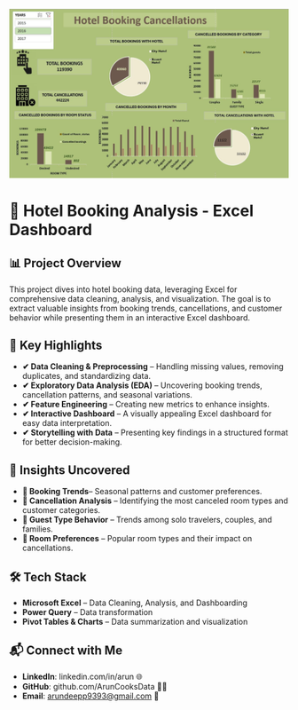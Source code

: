 ![dashboardimage logo](./dashboardimage.jpg)

# 🏨 Hotel Booking Analysis - Excel Dashboard

## 📊 Project Overview

This project dives into hotel booking data, leveraging Excel for comprehensive data cleaning, analysis, and visualization. The goal is to extract valuable insights from booking trends, cancellations, and customer behavior while presenting them in an interactive Excel dashboard.


## 🚀 Key Highlights

- **✔ Data Cleaning & Preprocessing** – Handling missing values, removing duplicates, and standardizing data.
- **✔ Exploratory Data Analysis (EDA)** – Uncovering booking trends, cancellation patterns, and seasonal variations.
- **✔ Feature Engineering** – Creating new metrics to enhance insights.
- **✔ Interactive Dashboard** – A visually appealing Excel dashboard for easy data interpretation.
- **✔ Storytelling with Data** – Presenting key findings in a structured format for better decision-making.


## 📌 Insights Uncovered
- **🔹 Booking Trends**– Seasonal patterns and customer preferences.
- **🔹 Cancellation Analysis** – Identifying the most canceled room types and customer categories.
- **🔹 Guest Type Behavior** – Trends among solo travelers, couples, and families.
- **🔹 Room Preferences** – Popular room types and their impact on cancellations.

## 🛠 Tech Stack

- **Microsoft Excel** – Data Cleaning, Analysis, and Dashboarding
- **Power Query** – Data transformation
- **Pivot Tables & Charts** – Data summarization and visualization

## 📬 Connect with Me

- **LinkedIn**: linkedin.com/in/arun 🌐
- **GitHub**: github.com/ArunCooksData 👨‍💻
- **Email**: arundeepp9393@gmail.com 📧
